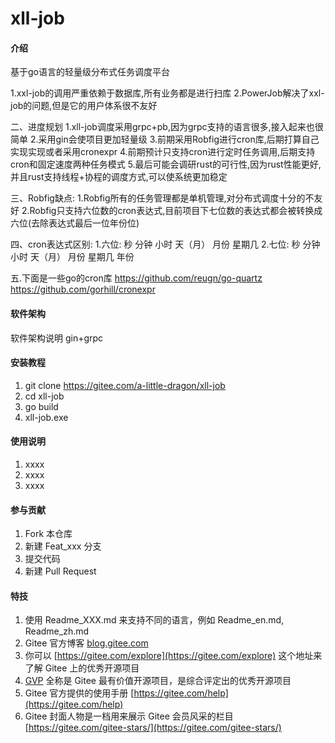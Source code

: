 # xll-job

#### 介绍
基于go语言的轻量级分布式任务调度平台

1.xxl-job的调用严重依赖于数据库,所有业务都是进行扫库
2.PowerJob解决了xxl-job的问题,但是它的用户体系很不友好

二、进度规划
1.xll-job调度采用grpc+pb,因为grpc支持的语言很多,接入起来也很简单
2.采用gin会使项目更加轻量级
3.前期采用Robfig进行cron库,后期打算自己实现实现或者采用cronexpr
4.前期预计只支持cron进行定时任务调用,后期支持cron和固定速度两种任务模式
5.最后可能会调研rust的可行性,因为rust性能更好,并且rust支持线程+协程的调度方式,可以使系统更加稳定

三、Robfig缺点:
1.Robfig所有的任务管理都是单机管理,对分布式调度十分的不友好
2.Robfig只支持六位数的cron表达式,目前项目下七位数的表达式都会被转换成六位(去除表达式最后一位年份位)

四、cron表达式区别:
1.六位: 秒 分钟 小时 天（月） 月份 星期几
2.七位: 秒 分钟 小时 天（月） 月份 星期几 年份


五.下面是一些go的cron库
https://github.com/reugn/go-quartz
https://github.com/gorhill/cronexpr

#### 软件架构
软件架构说明
gin+grpc

#### 安装教程

1.  git clone https://gitee.com/a-little-dragon/xll-job
2.  cd xll-job
3.  go build
4.  xll-job.exe

#### 使用说明

1.  xxxx
2.  xxxx
3.  xxxx

#### 参与贡献

1.  Fork 本仓库
2.  新建 Feat_xxx 分支
3.  提交代码
4.  新建 Pull Request


#### 特技

1.  使用 Readme\_XXX.md 来支持不同的语言，例如 Readme\_en.md, Readme\_zh.md
2.  Gitee 官方博客 [blog.gitee.com](https://blog.gitee.com)
3.  你可以 [https://gitee.com/explore](https://gitee.com/explore) 这个地址来了解 Gitee 上的优秀开源项目
4.  [GVP](https://gitee.com/gvp) 全称是 Gitee 最有价值开源项目，是综合评定出的优秀开源项目
5.  Gitee 官方提供的使用手册 [https://gitee.com/help](https://gitee.com/help)
6.  Gitee 封面人物是一档用来展示 Gitee 会员风采的栏目 [https://gitee.com/gitee-stars/](https://gitee.com/gitee-stars/)
